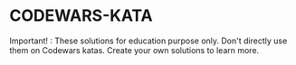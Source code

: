 # CODEWARS-KATA
Important! : These solutions for education purpose only. Don't directly use them on Codewars katas. Create your own solutions to learn more.
